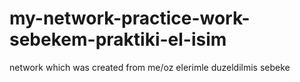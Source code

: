 # my-network-practice-work-sebekem-praktiki-el-isim
network which was created from me/oz elerimle duzeldilmis sebeke
